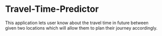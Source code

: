 # Travel-Time-Predictor
This application lets user know about the travel time in future between given two locations which will allow them to plan their journey accordingly.
